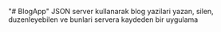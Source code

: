 "# BlogApp" 
    JSON server kullanarak blog yazilari yazan, silen, duzenleyebilen ve bunlari servera kaydeden bir uygulama